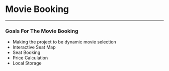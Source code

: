 # Movie Booking
---

### Goals For The Movie Booking

- Making the project to be dynamic movie selection
- Interactive Seat Map
- Seat Booking 
- Price Calculation
- Local Storage